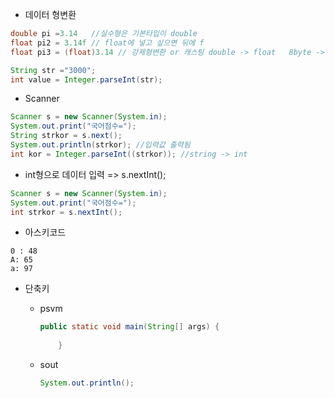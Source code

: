 



- 데이터 형변환

```java
double pi =3.14   //실수형은 기본타입이 double 
float pi2 = 3.14f // float에 넣고 싶으면 뒤에 f
float pi3 = (float)3.14 // 강제형변환 or 캐스팅 double -> float   8byte -> 4byte 데이터손실 발생 가능
```



```java
String str ="3000";
int value = Integer.parseInt(str);
```



- Scanner

```java
Scanner s = new Scanner(System.in);
System.out.print("국어점수=");
String strkor = s.next();
System.out.println(strkor); //입력값 출력됨
int kor = Integer.parseInt((strkor)); //string -> int
```



- int형으로 데이터 입력 => s.nextInt();

```java
Scanner s = new Scanner(System.in);
System.out.print("국어점수=");
int strkor = s.nextInt();
```



- 아스키코드

```
0 : 48
A: 65
a: 97
```



- 단축키

  - psvm

    ```java
    public static void main(String[] args) {
         
        }
    ```

  - sout

    ```java
    System.out.println();
    ```

    





